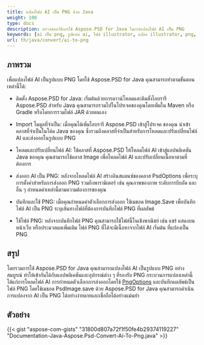 ```yaml
---
title: แปลงไฟล์ AI เป็น PNG ด้วย Java
weight: 100
type: docs
description: ตรวจสอบวิธีการใช้ Aspose.PSD for Java ในการแปลงไฟล์ AI เป็น PNG
keywords: [ai เป็น png, รูปแบบ ai, ไฟล์ illustrator, แปลง illustrator, png, psd api, java, ตัวอย่างโค้ด]
url: th/java/convert/ai-to-png
---
```


## **ภาพรวม**
เพื่อแปลงไฟล์ AI เป็นรูปแบบ PNG โดยใช้ Aspose.PSD for Java คุณสามารถทำตามขั้นตอนเหล่านี้ได้:

- ติดตั้ง Aspose.PSD for Java: เริ่มต้นด้วยการดาวน์โหลดและติดตั้งไลบรารี Aspose.PSD สำหรับ Java คุณสามารถรวมไปในโปรเจคของคุณโดยเพิ่มใน Maven หรือ Gradle หรือโดยการรวมไฟล์ JAR ด้วยตนเอง

- Import โมดูลที่จำเป็น: เมื่อคุณได้เพิ่มไลบรารี Aspose.PSD เข้าสู่โปรเจค ของคุณ นำเข้าคลาสที่จำเป็นในโค้ด Java ของคุณ ซึ่งรวมถึงคลาสที่จำเป็นสำหรับการโหลดและปรับเปลี่ยนไฟล์ AI และส่งออกในรูปแบบ PNG

- โหลดและปรับเปลี่ยนไฟล์ AI: ใช้คลาสที่ Aspose.PSD ให้โหลดไฟล์ AI เข้าสู่แอปพลิเคชัน Java ของคุณ คุณสามารถใช้คลาส Image เพื่อโหลดไฟล์ AI และปรับเปลี่ยนเนื้อหาตามที่ต้องการ

- ส่งออก AI เป็น PNG: หลังจากโหลดไฟล์ AI สร้างอินสแตนซ์ของคลาส PsdOptions เพื่อระบุการตั้งค่าสำหรับการส่งออก PNG รวมถึงพารามิเตอร์ เช่น คุณภาพของภาพ ระดับการบีบอัด และอื่น ๆ กำหนดค่าเหล่านี้ตามความต้องการของคุณ

- บันทึกและใช้ PNG: เมื่อคุณกำหนดค่าตัวเลือกการส่งออก ใช้เมธอด Image.Save เพื่อบันทึกไฟล์ AI เป็น PNG ระบุเส้นทางไฟล์ที่ต้องการบันทึกไฟล์ PNG ที่ผลลัพธ์

- ใช้ไฟล์ PNG: หลังจากบันทึกไฟล์ PNG คุณสามารถใช้ไฟล์นี้ในเชิงพาณิชย์ เช่น แชร์ แสดงบนหน้าเว็บ หรือประมวลผลเพิ่มเติม ไฟล์ PNG ที่ได้จะมีเนื้อหาจากไฟล์ AI เริ่มต้น ที่แปลงเป็น PNG

## **สรุป**
โดยรวมการใช้ Aspose.PSD for Java คุณสามารถแปลงไฟล์ AI เป็นรูปแบบ PNG อย่างสมบูรณ์ ทำให้เข้ากันได้กับแอปพลิเคชันและอุปกรณ์ต่าง ๆ ที่รองรับ PNG กระบวนการแปลงเหล่านี้ได้แก่การโหลดไฟล์ AI การกำหนดตัวเลือกการส่งออกโดยใช้ [PngOptions](https://reference.aspose.com/psd/java/com.aspose.psd.imageoptions/pngoptions/) และบันทึกผลลัพธ์เป็นไฟล์ PNG โดยใช้เมธอด PsdImage.save ด้วย Aspose.PSD for Java คุณสามารถดำเนินการแปลงจาก AI เป็น PNG ได้อย่างง่ายดายและเชื่อถือได้อย่างแม่นยำ

## **ตัวอย่าง**
{{< gist "aspose-com-gists" "31800d807a72f1f50fe4b29374119227" "Documentation-Java-Aspose.Psd-Convert-Ai-To-Png.java" >}}
